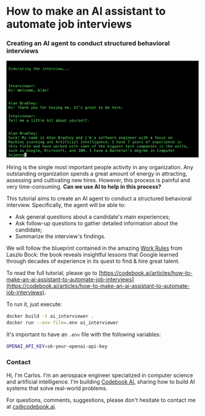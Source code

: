 # How to make an AI assistant to automate job interviews
### Creating an AI agent to conduct structured behavioral interviews

![Interview](https://raw.githubusercontent.com/aicals/ai-interviewer/master/ai_interviewer/1.gif "Interview")

Hiring is the single most important people activity in any organization. Any outstanding organization spends a great amount of energy in attracting, assessing and cultivating new hires. However, this process is painful and very time-consuming. **Can we use AI to help in this process?**

This tutorial aims to create an AI agent to conduct a structured behavioral interview.
Specifically, the agent will be able to:

- Ask general questions about a candidate's main experiences;
- Ask follow-up questions to gather detailed information about the candidate;
- Summarize the interview's findings.

We will follow the blueprint contained in the amazing [Work Rules](https://www.workrules.net/) from Laszlo Bock: the book reveals insightful lessons that Google learned through decades of experience in its quest to find & hire great talent.

To read the full tutorial, please go to [https://codebook.ai/articles/how-to-make-an-ai-assistant-to-automate-job-interviews](https://codebook.ai/articles/how-to-make-an-ai-assistant-to-automate-job-interviews).

To run it, just execute:
```bash
docker build -t ai_interviewer .
docker run --env-file=.env ai_interviewer
```

It's important to have an `.env` file with the following variables:
```bash
OPENAI_API_KEY=sk-your-openai-api-key
```

### Contact
Hi, I'm Carlos. I'm an aerospace engineer specialized in computer science and artificial intelligence.
I'm building [Codebook AI](https://codebook.ai/), sharing how to build AI systems that solve real-world problems.

For questions, comments, suggestions, please don't hesitate to contact me at [cs@codebook.ai](mailto:cs@codebook.ai).

